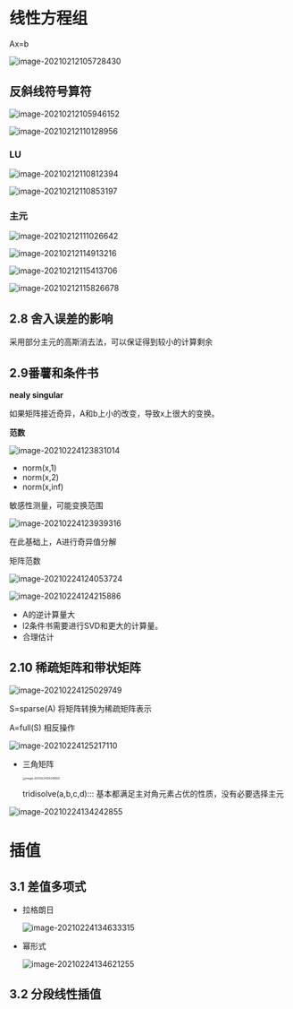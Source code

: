 # 线性方程组

Ax=b

![image-20210212105728430](work.assets/image-20210212105728430.png)



## 反斜线符号算符

![image-20210212105946152](work.assets/image-20210212105946152.png)



![image-20210212110128956](work.assets/image-20210212110128956.png)



### LU

![image-20210212110812394](work.assets/image-20210212110812394.png)





![image-20210212110853197](work.assets/image-20210212110853197.png)





### 主元

![image-20210212111026642](work.assets/image-20210212111026642.png)





![image-20210212114913216](work.assets/image-20210212114913216.png)





![image-20210212115413706](work.assets/image-20210212115413706.png)





![image-20210212115826678](work.assets/image-20210212115826678.png)



## 2.8 舍入误差的影响



采用部分主元的高斯消去法，可以保证得到较小的计算剩余



## 2.9番薯和条件书



**nealy singular**

如果矩阵接近奇异，A和b上小的改变，导致x上很大的变换。



**范数**

![image-20210224123831014](work.assets/image-20210224123831014.png)

* norm(x,1)
* norm(x,2)
* norm(x,inf)



敏感性测量，可能变换范围

![image-20210224123939316](work.assets/image-20210224123939316.png)



在此基础上，A进行奇异值分解



矩阵范数

![image-20210224124053724](work.assets/image-20210224124053724.png)





![image-20210224124215886](work.assets/image-20210224124215886.png)





* A的逆计算量大
* l2条件书需要进行SVD和更大的计算量。
* 合理估计





## 2.10 稀疏矩阵和带状矩阵

![image-20210224125029749](work.assets/image-20210224125029749.png)



S=sparse(A)  将矩阵转换为稀疏矩阵表示

A=full(S)  相反操作



![image-20210224125217110](work.assets/image-20210224125217110.png)





* 三角矩阵

  <img src="work.assets/image-20210224125249055.png" alt="image-20210224125249055" style="zoom:33%;" />

  tridisolve(a,b,c,d)::: 基本都满足主对角元素占优的性质，没有必要选择主元



![image-20210224134242855](work.assets/image-20210224134242855.png)















# 插值

## 3.1 差值多项式



* 拉格朗日

  ![image-20210224134633315](work.assets/image-20210224134633315.png)

* 幂形式

  ![image-20210224134621255](work.assets/image-20210224134621255.png)

## 3.2 分段线性插值















